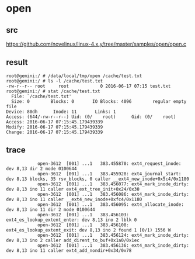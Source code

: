 open
========================================

src
----------------------------------------

https://github.com/novelinux/linux-4.x.y/tree/master/samples/open/open.c

result
----------------------------------------

```
root@gemini:/ # /data/local/tmp/open /cache/test.txt
root@gemini:/ # ls -l /cache/test.txt
-rw-r--r-- root     root            0 2016-06-17 07:15 test.txt
root@gemini:/ # stat /cache/test.txt
  File: `/cache/test.txt'
  Size: 0        Blocks: 0       IO Blocks: 4096        regular empty file
Device: 80dh      Inode: 11       Links: 1
Access: (644/-rw-r--r--) Uid: (0/    root)      Gid: (0/    root)
Access: 2016-06-17 07:15:45.179439339
Modify: 2016-06-17 07:15:45.179439339
Change: 2016-06-17 07:15:45.179439339
```

trace
----------------------------------------

```
            open-3612  [001] ...1   383.455870: ext4_request_inode: dev 8,13 dir 2 mode 0100644
            open-3612  [001] ...1   383.455928: ext4_journal_start: dev 8,13 blocks, 35 rsv_blocks, 0 caller __ext4_new_inode+0x5c4/0x1180
            open-3612  [001] ...1   383.456077: ext4_mark_inode_dirty: dev 8,13 ino 11 caller ext4_ext_tree_init+0x24/0x30
            open-3612  [001] ...1   383.456086: ext4_mark_inode_dirty: dev 8,13 ino 11 caller __ext4_new_inode+0xfc4/0x1180
            open-3612  [001] ...1   383.456095: ext4_allocate_inode: dev 8,13 ino 11 dir 2 mode 0100644
            open-3612  [001] ...1   383.456103: ext4_es_lookup_extent_enter: dev 8,13 ino 2 lblk 0
            open-3612  [001] ...1   383.456108: ext4_es_lookup_extent_exit: dev 8,13 ino 2 found 1 [0/1) 1556 W
            open-3612  [001] ...1   383.456124: ext4_mark_inode_dirty: dev 8,13 ino 2 caller add_dirent_to_buf+0x1a0/0x1ec
            open-3612  [001] ...1   383.456136: ext4_mark_inode_dirty: dev 8,13 ino 11 caller ext4_add_nondir+0x34/0x78
```